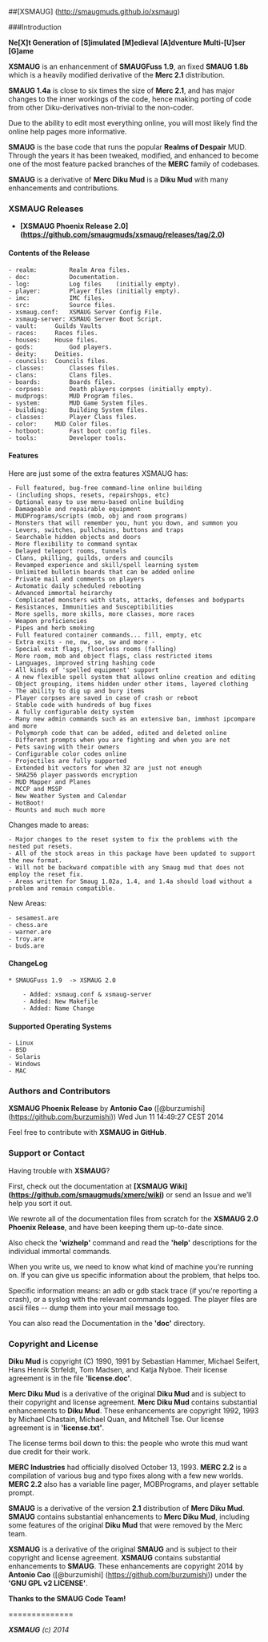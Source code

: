 ##[XSMAUG] (http://smaugmuds.github.io/xsmaug)

###Introduction

**Ne[X]t Generation of [S]imulated [M]edieval [A]dventure Multi-[U]ser [G]ame**

**XSMAUG** is an enhancenment of **SMAUGFuss 1.9**, an fixed **SMAUG 1.8b** which is a heavily modified derivative of the **Merc 2.1** distribution.

**SMAUG 1.4a** is close to six times the size of **Merc 2.1**, and has major changes to the inner workings of the code, hence making porting of code from other Diku-derivatives non-trivial to the non-coder.

Due to the ability to edit most everything online, you will most likely find the online help pages more informative.

**SMAUG** is the base code that runs the popular **Realms of Despair** MUD. Through the years it has been tweaked, modified, and enhanced to become one of the most feature packed branches of the **MERC** family of codebases.

**SMAUG** is a derivative of **Merc Diku Mud** is a **Diku Mud** with many enhancements and contributions.


### XSMAUG Releases

 * **[XSMAUG Phoenix Release 2.0] (https://github.com/smaugmuds/xsmaug/releases/tag/2.0)**

#### Contents of the Release

	- realm:         Realm Area files.
	- doc:           Documentation.
	- log:           Log files    (initially empty).
	- player:        Player files (initially empty).
	- imc:           IMC files.
	- src:           Source files.
	- xsmaug.conf:   XSMAUG Server Config File.
	- xsmaug-server: XSMAUG Server Boot Script.
	- vault:	 Guilds Vaults
	- races:	 Races files.
	- houses:	 House files.
	- gods:          God players.
	- deity:	 Deities.
	- councils:	 Councils files.
	- classes:       Classes files.
	- clans:         Clans files.
	- boards:        Boards files.
	- corpses:       Death players corpses (initially empty).
	- mudprogs:      MUD Program files.
	- system:        MUD Game System files.
	- building:      Building System files.
	- classes:       Player Class files.
	- color:	 MUD Color files.
	- hotboot:       Fast boot config files.
	- tools:         Developer tools.

#### Features

Here are just some of the extra features XSMAUG has:

	- Full featured, bug-free command-line online building
	- (including shops, resets, repairshops, etc)
	- Optional easy to use menu-based online building
	- Damageable and repairable equipment
	- MUDPrograms/scripts (mob, obj and room programs)
	- Monsters that will remember you, hunt you down, and summon you
	- Levers, switches, pullchains, buttons and traps
	- Searchable hidden objects and doors
	- More flexibility to command syntax
	- Delayed teleport rooms, tunnels
	- Clans, pkilling, guilds, orders and councils
	- Revamped experience and skill/spell learning system
	- Unlimited bulletin boards that can be added online
	- Private mail and comments on players
	- Automatic daily scheduled rebooting
	- Advanced immortal heirarchy
	- Complicated monsters with stats, attacks, defenses and bodyparts
	- Resistances, Immunities and Susceptibilities
	- More spells, more skills, more classes, more races
	- Weapon proficiencies
	- Pipes and herb smoking
	- Full featured container commands... fill, empty, etc
	- Extra exits - ne, nw, se, sw and more -
	- Special exit flags, floorless rooms (falling)
	- More room, mob and object flags, class restricted items
	- Languages, improved string hashing code
	- All kinds of 'spelled equipment' support
	- A new flexible spell system that allows online creation and editing
	- Object grouping, items hidden under other items, layered clothing
	- The ability to dig up and bury items
	- Player corpses are saved in case of crash or reboot
	- Stable code with hundreds of bug fixes
	- A fully configurable deity system
	- Many new admin commands such as an extensive ban, immhost ipcompare and more
	- Polymorph code that can be added, edited and deleted online
	- Different prompts when you are fighting and when you are not
	- Pets saving with their owners
	- Configurable color codes online
	- Projectiles are fully supported
	- Extended bit vectors for when 32 are just not enough
	- SHA256 player passwords encryption
	- MUD Mapper and Planes
	- MCCP and MSSP
	- New Weather System and Calendar
	- HotBoot!
	- Mounts and much much more

Changes made to areas:

	- Major changes to the reset system to fix the problems with the nested put resets.
	- All of the stock areas in this package have been updated to support the new format.
	- Will not be backward compatible with any Smaug mud that does not employ the reset fix.
	- Areas written for Smaug 1.02a, 1.4, and 1.4a should load without a problem and remain compatible.

New Areas:

	- sesamest.are
	- chess.are
	- warner.are
	- troy.are
	- buds.are


#### ChangeLog

	* SMAUGFuss 1.9  -> XSMAUG 2.0

		- Added: xsmaug.conf & xsmaug-server
		- Added: New Makefile
		- Added: Name Change


#### Supported Operating Systems

	- Linux
	- BSD
	- Solaris
	- Windows
	- MAC

 
### Authors and Contributors

**XSMAUG Phoenix Release** by **Antonio Cao** ([@burzumishi] (https://github.com/burzumishi))
Wed Jun 11 14:49:27 CEST 2014

Feel free to contribute with **XSMAUG in GitHub**.


### Support or Contact

Having trouble with **XSMAUG**?

First, check out the documentation at **[XSMAUG Wiki] (https://github.com/smaugmuds/xmerc/wiki)** or send an Issue and we’ll help you sort it out.

We rewrote all of the documentation files from scratch for the **XSMAUG 2.0 Phoenix Release**, and have been keeping them up-to-date since.

Also check the **'wizhelp'** command and read the **'help'** descriptions for the individual immortal commands.

When you write us, we need to know what kind of machine you're running on.  If you can give us specific information about the problem, that helps too.

Specific information means: an adb or gdb stack trace (if you're reporting a crash), or a syslog with the relevant commands logged.  The player files are ascii files -- dump them into your mail message too.

You can also read the Documentation in the **'doc'** directory.



### Copyright and License

**Diku Mud** is copyright (C) 1990, 1991 by Sebastian Hammer, Michael Seifert, Hans Henrik Strfeldt, Tom Madsen, and Katja Nyboe.  Their license agreement is in the file **'license.doc'**.

**Merc Diku Mud** is a derivative of the original **Diku Mud** and is subject to their copyright and license agreement.  **Merc Diku Mud** contains substantial enhancements to **Diku Mud**.  These enhancements are copyright 1992, 1993 by Michael Chastain, Michael Quan, and Mitchell Tse.  Our license agreement is in **'license.txt'**.

The license terms boil down to this: the people who wrote this mud want due credit for their work.

**MERC Industries** had officially disolved October 13, 1993.  **MERC 2.2** is a compilation of various bug and typo fixes along with a few new worlds.  **MERC 2.2** also has a variable line pager, MOBPrograms, and player settable prompt.

**SMAUG** is a derivative of the version **2.1** distribution of **Merc Diku Mud**. **SMAUG** contains substantial enhancements to **Merc Diku Mud**, including some features of the original **Diku Mud** that were removed by the Merc team.

**XSMAUG** is a derivative of the original **SMAUG** and is subject to their copyright and license agreement.  **XSMAUG** contains substantial enhancements to **SMAUG**.  These enhancements are copyright 2014 by **Antonio Cao** ([@burzumishi] (https://github.com/burzumishi)) under the **'GNU GPL v2 LICENSE'**.

**Thanks to the SMAUG Code Team!**

==============

_**XSMAUG** (c) 2014_
